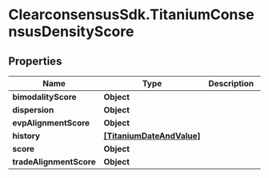 # ClearconsensusSdk.TitaniumConsensusDensityScore

## Properties

Name | Type | Description | Notes
------------ | ------------- | ------------- | -------------
**bimodalityScore** | **Object** |  | [optional] 
**dispersion** | **Object** |  | [optional] 
**evpAlignmentScore** | **Object** |  | [optional] 
**history** | [**[TitaniumDateAndValue]**](TitaniumDateAndValue.md) |  | [optional] 
**score** | **Object** |  | [optional] 
**tradeAlignmentScore** | **Object** |  | [optional] 


